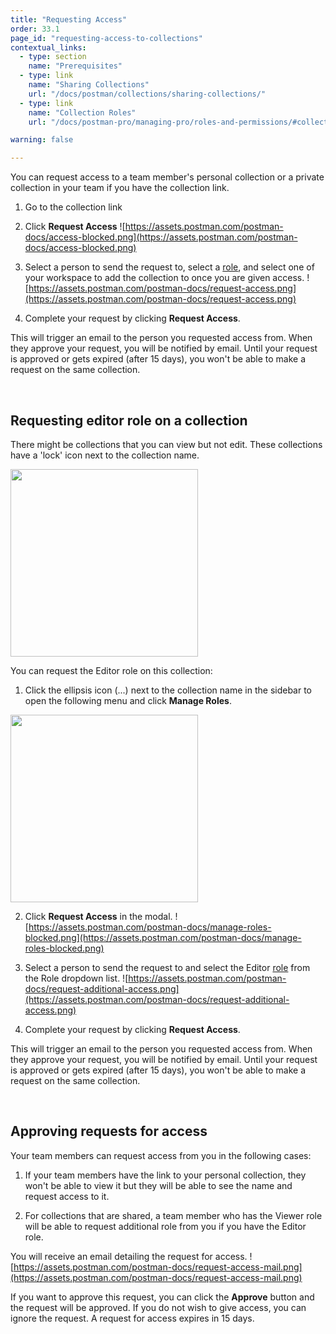 ```yaml
---
title: "Requesting Access"
order: 33.1
page_id: "requesting-access-to-collections"
contextual_links:
  - type: section
    name: "Prerequisites"
  - type: link
    name: "Sharing Collections"
    url: "/docs/postman/collections/sharing-collections/"
  - type: link
    name: "Collection Roles"
    url: "/docs/postman-pro/managing-pro/roles-and-permissions/#collection-roles"

warning: false

---
```


You can request access to a team member's personal collection or a private collection in your team if you have the collection link.

1. Go to the collection link

2. Click **Request Access**
![https://assets.postman.com/postman-docs/access-blocked.png](https://assets.postman.com/postman-docs/access-blocked.png)

3. Select a person to send the request to, select a [role](/docs/postman-pro/managing-pro/roles-and-permissions/#collection-roles), and select one of your workspace to add the collection to once you are given access.
![https://assets.postman.com/postman-docs/request-access.png](https://assets.postman.com/postman-docs/request-access.png)

4. Complete your request by clicking **Request Access**.

This will trigger an email to the person you requested access from. When they approve your request, you will be notified by email. Until your request is approved or gets expired (after 15 days), you won't be able to make a request on the same collection.

</br>

## Requesting editor role on a collection

There might be collections that you can view but not edit. These collections have a 'lock' icon next to the collection name.

<img src="https://assets.postman.com/postman-docs/collection-lock.png" width="300px">

You can request the Editor role on this collection:

1. Click the ellipsis icon (...) next to the collection name in the sidebar to open the following menu and click **Manage Roles**.
<img src="https://assets.postman.com/postman-docs/collection-context-menu.png" width="300px">

2. Click **Request Access** in the modal.
![https://assets.postman.com/postman-docs/manage-roles-blocked.png](https://assets.postman.com/postman-docs/manage-roles-blocked.png)

3. Select a person to send the request to and select the Editor [role](/docs/postman-pro/managing-pro/roles-and-permissions/#collection-roles) from the Role dropdown list.
![https://assets.postman.com/postman-docs/request-additional-access.png](https://assets.postman.com/postman-docs/request-additional-access.png)

4. Complete your request by clicking **Request Access**.

This will trigger an email to the person you requested access from. When they approve your request, you will be notified by email. Until your request is approved or gets expired (after 15 days), you won't be able to make a request on the same collection.

</br>

## Approving requests for access

Your team members can request access from you in the following cases:

1. If your team members have the link to your personal collection, they won't be able to view it but they will be able to see the name and request access to it.

2. For collections that are shared, a team member who has the Viewer role will be able to request additional role from you if you have the Editor role.

You will receive an email detailing the request for access.
![https://assets.postman.com/postman-docs/request-access-mail.png](https://assets.postman.com/postman-docs/request-access-mail.png)

If you want to approve this request, you can click the **Approve** button and the request will be approved. If you do not wish to give access, you can ignore the request. A request for access expires in 15 days.

</br>
